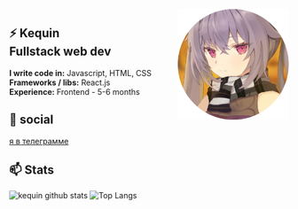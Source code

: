 

<img src="files/avatar.png" align="right" width="200" height="200" />

## ⚡ Kequin <br> Fullstack web dev
**I write code in:** Javascript, HTML, CSS <br>
**Frameworks / libs:** React.js <br>
**Experience:** Frontend - 5-6 months<br>

## 💬 social

<a href="t.me/fuckreact">я в телеграмме</a>

## 📫 Stats

![kequin github stats](https://github-readme-stats.vercel.app/api?username=kequin&show_icons=true&theme=nightowl&bg_color=45,0f0c29,302b63,24243e)
![Top Langs](https://github-readme-stats.vercel.app/api/top-langs/?username=kequin&hide=html&theme=nightowl&bg_color=45,0f0c29,302b63,24243e)
<br>



###
<!--
**kequin/kequin** is a ✨ _special_ ✨ repository because its `README.md` (this file) appears on your GitHub profile.

Here are some ideas to get you started:

- 🔭 I’m currently working on ...
- 🌱 I’m currently learning ...
- 👯 I’m looking to collaborate on ...
- 🤔 I’m looking for help with ...
- 💬 Ask me about ...
- 📫 How to reach me: ...
- 😄 Pronouns: ...
- ⚡ Fun fact: ...
-->
